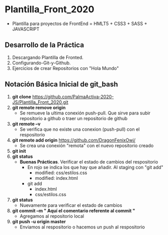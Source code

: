 # Plantilla_Front_2020
   - Plantilla para proyectos de FrontEnd = HMLT5 + CSS3 + SASS + JAVASCRIPT
## Desarrollo de la Práctica 
 1. Descargando Plantilla de Fronted.
 2. Configurando-Git-y-Github.
 2. Ejercicios de crear Repositorios con "Hola Mundo"

## Notación Básica Inicial de git_bash
 1. **git clone** https://github.com/PalmaActiva-2020-JS/Plantilla_Front_2020.git
 2. **git remote remove origin**
    - Se remueve la ultima conexión push-pull. Que sirve para subir repositorio a github o traer un repositorio de github
 3. **git remote –v**
    - Se verifica que no existe una conexion (push-pull) con el respositorio
 4. **git remote add origin** https://github.com/DragonFenixOwi/
    - Se crea una conexión "remota" con el nuevo repositorio creado
 5. **git init**
 6. **git status**
    - **Buenas Prácticas**. Verificar el estado de cambios del respositorio
        - En rojo se indica los que hay que añadir. Al staging con "git add"
            - modified:   css/estilos.css
            - modified:   index.html
        - git add 
            - index.html  
            - css/estilos.css
 7. **git status**              
    - Nuevamente para verificar el estado de cambios
 8. **git commit –m " Aquí el comentario referente al commit "**
    - Agregamos al repositorio local
 5. **git push -u origin master**
    - Enviamos al respositorio o hacemos un push al respositorio  

